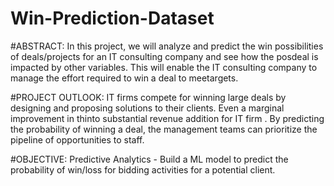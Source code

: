 # Win-Prediction-Dataset
#ABSTRACT:
In this project, we will analyze and predict the win possibilities of deals/projects for an IT consulting company and see how the posdeal is impacted by other variables. This will enable the IT consulting company to manage the effort required to win a deal to meetargets.

#PROJECT OUTLOOK:
IT firms compete for winning large deals by designing and proposing solutions to their clients. Even a marginal improvement in thinto substantial revenue addition for IT firm .
By predicting the probability of winning a deal, the management teams can prioritize the pipeline of opportunities to staff.

#OBJECTIVE:
Predictive Analytics - Build a ML model to predict the probability of win/loss for bidding activities for a potential client. 

